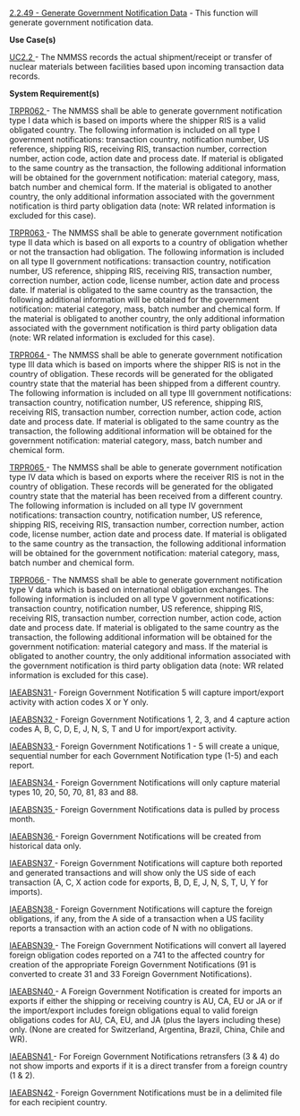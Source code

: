<a href="https://dev.azure.com/Link-Technologies/NMMSS%20Requirements/_workitems/edit/187/" target="_blank">2.2.49 - Generate Government Notification Data</a> - This function will generate government notification data.



**Use Case(s)**

<a href="https://dev.azure.com/Link-Technologies/NMMSS%20Requirements/_workitems/edit/12/" target="_blank">UC2.2 </a> - The NMMSS records the actual shipment/receipt or transfer of nuclear materials between facilities based upon incoming transaction data records.

**System Requirement(s)**

<a href="https://dev.azure.com/Link-Technologies/NMMSS%20Requirements/_workitems/edit/20/" target="_blank">TRPR062 </a> - The NMMSS shall be able to generate government notification type I data which is based on imports where the shipper RIS is a valid obligated country. The following information is included on all type I government notifications: transaction country, notification number, US reference, shipping RIS, receiving RIS, transaction number, correction number, action code, action date and process date. If material is obligated to the same country as the transaction, the following additional information will be obtained for the government notification: material category, mass, batch number and chemical form. If the material is obligated to another country, the only additional information associated with the government notification is third party obligation data (note: WR related information is excluded for this case).

<a href="https://dev.azure.com/Link-Technologies/NMMSS%20Requirements/_workitems/edit/21/" target="_blank">TRPR063 </a> - The NMMSS shall be able to generate government notification type II data which is based on all exports to a country of obligation whether or not the transaction had obligation. The following information is included on all type II government notifications: transaction country, notification number, US reference, shipping RIS, receiving RIS, transaction number, correction number, action code, license number, action date and process date. If material is obligated to the same country as the transaction, the following additional information will be obtained for the government notification: material category, mass, batch number and chemical form. If the material is obligated to another country, the only additional information associated with the government notification is third party obligation data (note: WR related information is excluded for this case).

 
<a href="https://dev.azure.com/Link-Technologies/NMMSS%20Requirements/_workitems/edit/22/" target="_blank">TRPR064 </a> - The NMMSS shall be able to generate government notification type III data which is based on imports where the shipper RIS is not in the country of obligation. These records will be generated for the obligated country state that the material has been shipped from a different country. The following information is included on all type III government notifications: transaction country, notification number, US reference, shipping RIS, receiving RIS, transaction number, correction number, action code, action date and process date. If material is obligated to the same country as the transaction, the following additional information will be obtained for the government notification: material category, mass, batch number and chemical form.

 
<a href="https://dev.azure.com/Link-Technologies/NMMSS%20Requirements/_workitems/edit/24/" target="_blank">TRPR065 </a> - The NMMSS shall be able to generate government notification type IV data which is based on exports where the receiver RIS is not in the country of obligation. These records will be generated for the obligated country state that the material has been received from a different country. The following information is included on all type IV government notifications: transaction country, notification number, US reference, shipping RIS, receiving RIS, transaction number, correction number, action code, license number, action date and process date. If material is obligated to the same country as the transaction, the following additional information will be obtained for the government notification: material category, mass, batch number and chemical form.


<a href="https://dev.azure.com/Link-Technologies/NMMSS%20Requirements/_workitems/edit/23/" target="_blank">TRPR066 </a> - The NMMSS shall be able to generate government notification type V data which is based on international obligation exchanges. The following information is included on all type V government notifications: transaction country, notification number, US reference, shipping RIS, receiving RIS, transaction number, correction number, action code, action date and process date. If material is obligated to the same country as the transaction, the following additional information will be obtained for the government notification: material category and mass. If the material is obligated to another country, the only additional information associated with the government notification is third party obligation data (note: WR related information is excluded for this case).

<a href="https://dev.azure.com/Link-Technologies/NMMSS%20Requirements/_workitems/edit/673/" target="_blank">IAEABSN31 </a> - Foreign Government Notification 5 will capture import/export activity with action codes X or Y only.

<a href="https://dev.azure.com/Link-Technologies/NMMSS%20Requirements/_workitems/edit/674/" target="_blank">IAEABSN32 </a> - Foreign Government Notifications 1, 2, 3, and 4 capture action codes A, B, C, D, E, J, N, S, T and U for import/export activity.

<a href="https://dev.azure.com/Link-Technologies/NMMSS%20Requirements/_workitems/edit/675/" target="_blank">IAEABSN33 </a> - Foreign Government Notifications 1 - 5 will create a unique, sequential number for each Government Notification type (1-5) and each report.

<a href="https://dev.azure.com/Link-Technologies/NMMSS%20Requirements/_workitems/edit/676/" target="_blank">IAEABSN34 </a> - Foreign Government Notifications will only capture material types 10, 20, 50, 70, 81, 83 and 88.

<a href="https://dev.azure.com/Link-Technologies/NMMSS%20Requirements/_workitems/edit/677/" target="_blank">IAEABSN35 </a> - Foreign Government Notifications data is pulled by process month.

<a href="https://dev.azure.com/Link-Technologies/NMMSS%20Requirements/_workitems/edit/678/" target="_blank">IAEABSN36 </a> - Foreign Government Notifications will be created from historical data only.

<a href="https://dev.azure.com/Link-Technologies/NMMSS%20Requirements/_workitems/edit/681/" target="_blank">IAEABSN37 </a> -  Foreign Government Notifications will capture both reported and generated transactions and will show only the US side of each transaction (A, C, X action code for exports, B, D, E, J, N, S, T, U, Y for imports).

<a href="https://dev.azure.com/Link-Technologies/NMMSS%20Requirements/_workitems/edit/682/" target="_blank">IAEABSN38 </a> -  Foreign Government Notifications will capture the foreign obligations, if any, from the A side of a transaction when a US facility reports a transaction with an action code of N with no obligations.

<a href="https://dev.azure.com/Link-Technologies/NMMSS%20Requirements/_workitems/edit/683/" target="_blank">IAEABSN39 </a> - The Foreign Government Notifications will convert all layered foreign obligation codes reported on a 741 to the affected country for creation of the appropriate Foreign Government Notifications (91 is converted to create 31 and 33 Foreign Government Notifications).

<a href="https://dev.azure.com/Link-Technologies/NMMSS%20Requirements/_workitems/edit/684/" target="_blank">IAEABSN40 </a> -  A Foreign Government Notification is created for imports an exports if either the shipping or receiving country is AU, CA, EU or JA or if the import/export includes foreign obligations equal to valid foreign obligations codes for AU, CA, EU, and JA (plus the layers including these) only. (None are created for Switzerland, Argentina, Brazil, China, Chile and WR).

<a href="https://dev.azure.com/Link-Technologies/NMMSS%20Requirements/_workitems/edit/685/" target="_blank">IAEABSN41 </a> -  For Foreign Government Notifications retransfers (3 & 4) do not show imports and exports if it is a direct transfer from a foreign country (1 & 2).

<a href="https://dev.azure.com/Link-Technologies/NMMSS%20Requirements/_workitems/edit/686/" target="_blank">IAEABSN42 </a> -  Foreign Government Notifications must be in a delimited file for each recipient country.


